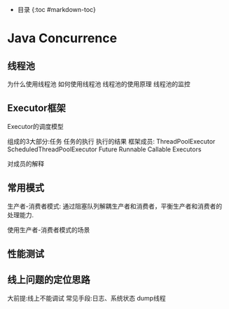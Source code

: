 - 目录
{:toc #markdown-toc}	

# Java Concurrence



## 线程池

为什么使用线程池
如何使用线程池
线程池的使用原理
线程池的监控




## Executor框架

Executor的调度模型

组成的3大部分:任务  任务的执行  执行的结果
框架成员: ThreadPoolExecutor ScheduledThreadPoolExecutor Future Runnable Callable Executors

对成员的解释



## 常用模式

生产者-消费者模式: 通过阻塞队列解耦生产者和消费者，平衡生产者和消费者的处理能力.

使用生产者-消费者模式的场景



## 性能测试


## 线上问题的定位思路

大前提:线上不能调试
常见手段:日志、系统状态 dump线程










  